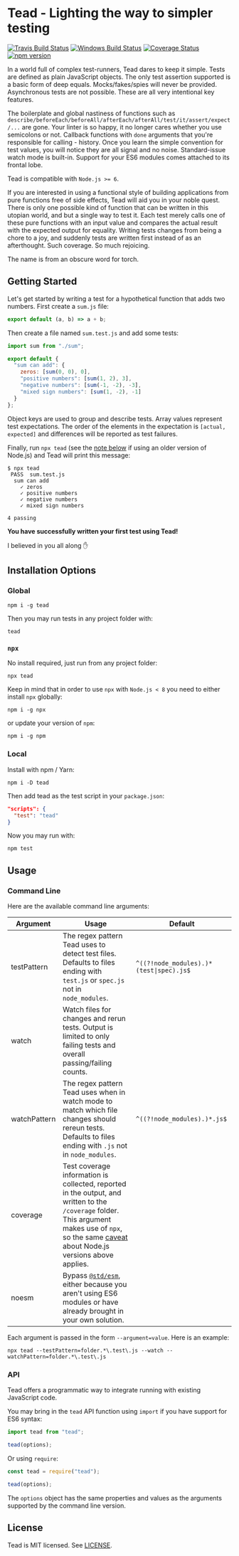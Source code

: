 # Tead - Lighting the way to simpler testing

[![Travis Build Status](https://travis-ci.org/teadjs/tead.svg?branch=master)](https://travis-ci.org/teadjs/tead) [![Windows Build Status](https://ci.appveyor.com/api/projects/status/github/teadjs/tead?svg=true)](https://ci.appveyor.com/project/okwolf/tead/branch/master) [![Coverage Status](https://coveralls.io/repos/github/teadjs/tead/badge.svg?branch=master)](https://coveralls.io/github/teadjs/tead?branch=master) [![npm version](https://img.shields.io/npm/v/tead.svg?style=flat)](https://www.npmjs.com/package/tead)

In a world full of complex test-runners, Tead dares to keep it simple. Tests are defined as plain JavaScript objects. The only test assertion supported is a basic form of deep equals. Mocks/fakes/spies will never be provided. Asynchronous tests are not possible. These are all very intentional key features.

The boilerplate and global nastiness of functions such as `describe/beforeEach/beforeAll/afterEach/afterAll/test/it/assert/expect/...` are gone. Your linter is so happy, it no longer cares whether you use semicolons or not. Callback functions with `done` arguments that you're responsible for calling - history. Once you learn the simple convention for test values, you will notice they are all signal and no noise. Standard-issue watch mode is built-in. Support for your ES6 modules comes attached to its frontal lobe.

Tead is compatible with `Node.js >= 6`.

If you are interested in using a functional style of building applications from pure functions free of side effects, Tead will aid you in your noble quest. There is only one possible kind of function that can be written in this utopian world, and but a single way to test it. Each test merely calls one of these pure functions with an input value and compares the actual result with the expected output for equality. Writing tests changes from being a chore to a joy, and suddenly tests are written first instead of as an afterthought. Such coverage. So much rejoicing.

The name is from an obscure word for torch.

## Getting Started

Let's get started by writing a test for a hypothetical function that adds two numbers. First create a `sum.js` file:

```js
export default (a, b) => a + b;
```

Then create a file named `sum.test.js` and add some tests:

```js
import sum from "./sum";

export default {
  "sum can add": {
    zeros: [sum(0, 0), 0],
    "positive numbers": [sum(1, 2), 3],
    "negative numbers": [sum(-1, -2), -3],
    "mixed sign numbers": [sum(1, -2), -1]
  }
};
```

Object keys are used to group and describe tests. Array values represent test expectations. The order of the elements in the expectation is `[actual, expected]` and differences will be reported as test failures.

Finally, run `npx tead` (see the [note below](#npx) if using an older version of Node.js) and Tead will print this message:

```console
$ npx tead
 PASS  sum.test.js
  sum can add
    ✓ zeros
    ✓ positive numbers
    ✓ negative numbers
    ✓ mixed sign numbers

4 passing
```

**You have successfully written your first test using Tead!**

I believed in you all along ✋

## Installation Options

### Global

```console
npm i -g tead
```

Then you may run tests in any project folder with:

```console
tead
```

### `npx`

No install required, just run from any project folder:

```console
npx tead
```

Keep in mind that in order to use `npx` with `Node.js < 8` you need to either install `npx` globally:

```console
npm i -g npx
```

or update your version of `npm`:

```console
npm i -g npm
```

### Local

Install with npm / Yarn:

```console
npm i -D tead
```

Then add tead as the test script in your `package.json`:

```json
"scripts": {
  "test": "tead"
}
```

Now you may run with:

```console
npm test
```

## Usage

### Command Line

Here are the available command line arguments:

| Argument     | Usage                                                                                                                                                                                                     | Default                                                 |
|--------------|-----------------------------------------------------------------------------------------------------------------------------------------------------------------------------------------------------------|---------------------------------------------------------|
| testPattern  | The regex pattern Tead uses to detect test files. Defaults to files ending with `test.js` or `spec.js` not in `node_modules`.                                                                             | <code>^((?!node_modules).)*(test&#124;spec)\.js$</code> |
| watch        | Watch files for changes and rerun tests. Output is limited to only failing tests and overall passing/failing counts.                                                                                      |                                                         |
| watchPattern | The regex pattern Tead uses when in watch mode to match which file changes should rereun tests. Defaults to files ending with `.js` not in `node_modules`.                                                | <code>^((?!node_modules).)*\.js$</code>                 |
| coverage     | Test coverage information is collected, reported in the output, and written to the `/coverage` folder. This argument makes use of `npx`, so the same [caveat](#npx) about Node.js versions above applies. |                                                         |
| noesm        | Bypass [`@std/esm`](https://github.com/standard-things/esm#stdesm), either because you aren't using ES6 modules or have already brought in your own solution.                                             |                                                         |

Each argument is passed in the form `--argument=value`. Here is an example:

```console
npx tead --testPattern=folder.*\.test\.js --watch --watchPattern=folder.*\.test\.js
```

### API

Tead offers a programmatic way to integrate running with existing JavaScript code.

You may bring in the `tead` API function using `import` if you have support for ES6 syntax:

```js
import tead from "tead";

tead(options);
```

Or using `require`:

```js
const tead = require("tead");

tead(options);
```

The `options` object has the same properties and values as the arguments supported by the command line version.

## License

Tead is MIT licensed. See [LICENSE](LICENSE.md).
